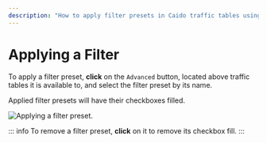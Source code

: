 ```yaml
---
description: "How to apply filter presets in Caido traffic tables using the Advanced button and filter selection interface."
---
```


# Applying a Filter

To apply a filter preset, **click** on the `Advanced` button, located above traffic tables it is available to, and select the filter preset by its name.

Applied filter presets will have their checkboxes filled.

<img alt="Applying a filter preset." src="/_images/filters_select.png" center>

::: info
To remove a filter preset, **click** on it to remove its checkbox fill.
:::
